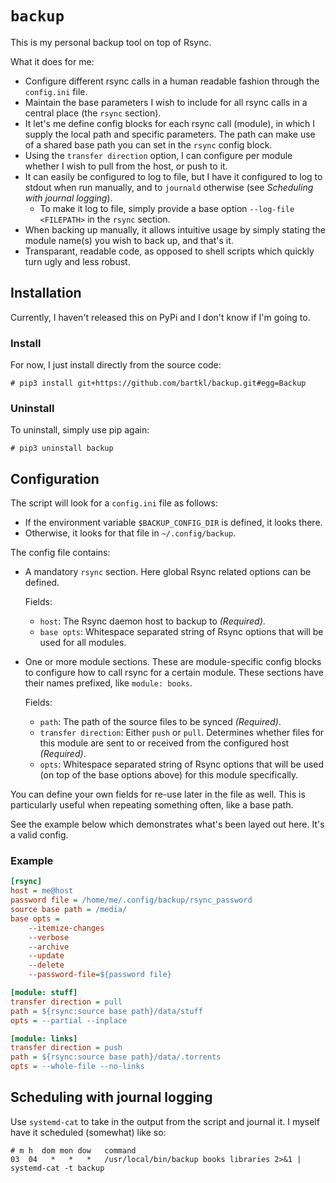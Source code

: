 # `backup`
This is my personal backup tool on top of Rsync.

What it does for me:
* Configure different rsync calls in a human readable fashion through the `config.ini` file.
* Maintain the base parameters I wish to include for all rsync calls in a central place (the `rsync` section).
* It let's me define config blocks for each rsync call (module), in which I supply the local path and specific parameters. The path can make use of a shared base path you can set in the `rsync` config block.
* Using the `transfer direction` option, I can configure per module whether I wish to pull from the host, or push to it.
* It can easily be configured to log to file, but I have it configured to log to stdout when run manually, and to `journald` otherwise (see _Scheduling with journal logging_).
    - To make it log to file, simply provide a base option `--log-file <FILEPATH>` in the `rsync` section.
* When backing up manually, it allows intuitive usage by simply stating the module name(s) you wish to back up, and that's it.
* Transparant, readable code, as opposed to shell scripts which quickly turn ugly and less robust.

## Installation
Currently, I haven't released this on PyPi and I don't know if I'm going to.

### Install
For now, I just install directly from the source code:

```shell
# pip3 install git+https://github.com/bartkl/backup.git#egg=Backup
```

### Uninstall
To uninstall, simply use pip again:

```shell
# pip3 uninstall backup
```

## Configuration
The script will look for a `config.ini` file as follows:

* If the environment variable `$BACKUP_CONFIG_DIR` is defined, it looks there.
* Otherwise, it looks for that file in `~/.config/backup`.

The config file contains:

* A mandatory `rsync` section.
  Here global Rsync related options can be defined.

  Fields:
  - `host`: The Rsync daemon host to backup to _(Required)_.
  - `base opts`: Whitespace separated string of Rsync options that will be used for all modules.
* One or more module sections.
  These are module-specific config blocks to configure how to call rsync for a certain module. These sections have their names prefixed, like `module: books`.

  Fields:
  - `path`: The path of the source files to be synced _(Required)_.
  - `transfer direction`: Either `push` or `pull`. Determines whether files for this module are sent to or received from the configured host _(Required)_.
  - `opts`: Whitespace separated string of Rsync options that will be used (on top of the base options above) for this module specifically.

You can define your own fields for re-use later in the file as well. This is particularly useful when repeating something often, like a base path.

See the example below which demonstrates what's been layed out here. It's a valid config.

### Example
```ini
[rsync]
host = me@host
password file = /home/me/.config/backup/rsync_password
source base path = /media/
base opts =
    --itemize-changes
    --verbose
    --archive
    --update
    --delete
    --password-file=${password file}

[module: stuff]
transfer direction = pull
path = ${rsync:source base path}/data/stuff
opts = --partial --inplace

[module: links]
transfer direction = push
path = ${rsync:source base path}/data/.torrents
opts = --whole-file --no-links
```


## Scheduling with journal logging
Use `systemd-cat` to take in the output from the script and journal it. I myself have it scheduled (somewhat) like so:


```shell
# m h  dom mon dow   command
03  04   *   *   *   /usr/local/bin/backup books libraries 2>&1 | systemd-cat -t backup
```
